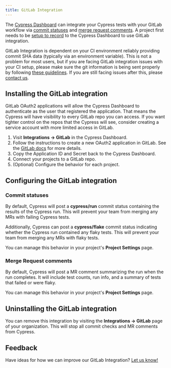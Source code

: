 ```yaml
---
title: GitLab Integration
---
```


The [Cypress Dashboard](https://on.cypress.io/dashboard) can integrate your Cypress tests with your GitLab workflow via [commit statuses](#Commit-statuses) and [merge request comments](#Merge-Request-comments). A project first needs to be [setup to record](/guides/dashboard/projects) to the Cypress Dashboard to use GitLab integration.

<Alert type="warning">


GitLab Integration is dependent on your CI environment reliably providing commit SHA data (typically via an environment variable). This is not a problem for most users, but if you are facing GitLab integration issues with your CI setup, please make sure the git information is being sent properly by following [these guidelines](/guides/guides/continuous-integration#Git-information). If you are still facing issues after this, please [contact us](mailto:hello@cypress.io).

</Alert>

## Installing the GitLab integration

<Alert type="warning">


GitLab OAuth2 applications will allow the Cypress Dashboard to authenticate as the user that registered the application. That means the Cypress will have visibility to every GitLab repo you can access. If you want tighter control on the repos that the Cypress will see, consider creating a service account with more limited access in GitLab.

</Alert>

1. Visit **Integrations → GitLab** in the Cypress Dashboard.
2. Follow the instructions to create a new OAuth2 application in GitLab. See the [GitLab docs](https://docs.gitlab.com/ee/integration/oauth_provider.html#adding-an-application-through-the-profile) for more details.
3. Copy the Application ID and Secret back to the Cypress Dashboard.
4. Connect your projects to a GitLab repo.
5. (Optional) Configure the behavior for each project.

## Configuring the GitLab integration

### Commit statuses

By default, Cypress will post a **cypress/run** commit status containing the results of the Cypress run. This will prevent your team from merging any MRs with failing Cypress tests.

Additionally, Cypress can post a **cypress/flake** commit status indicating whether the Cypress run contained any flaky tests. This will prevent your team from merging any MRs with flaky tests.

You can manage this behavior in your project's **Project Settings** page.

### Merge Request comments

By default, Cypress will post a MR comment summarizing the run when the run completes. It will include test counts, run info, and a summary of tests that failed or were flaky.

You can manage this behavior in your project's **Project Settings** page.

## Uninstalling the GitLab integration

You can remove this integration by visiting the **Integrations → GitLab** page of your organization. This will stop all commit checks and MR comments from Cypress.

## Feedback

Have ideas for how we can improve our GitLab Integration? [Let us know!](https://portal.productboard.com/cypress-io/1-cypress-dashboard/c/48-gitlab-integration?utm_medium=social&utm_source=portal_share)